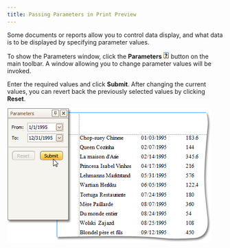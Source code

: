 ```yaml
---
title: Passing Parameters in Print Preview
---
```

Some documents or reports allow you to control data display, and what data is to be displayed by specifying parameter values.

To show the Parameters window, click the **Parameters** ![previewButtonParameters](../../../images/Img8198.png) button on the main toolbar. A window allowing you to change parameter values will be invoked.

Enter the required values and click **Submit**. After changing the current values, you can revert back the previously selected values by clicking **Reset**.

![previewParameters](../../../images/Img8199.png)